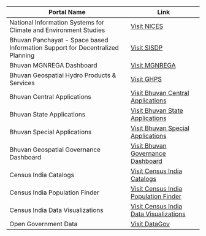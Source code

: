| Portal Name | Link |
| --- | --- |
| National Information Systems for Climate and Environment Studies | [Visit NICES](https://nices.nrsc.gov.in/products/atmosphere.php) |
| Bhuvan Panchayat - Space based Information Support for Decentralized Planning | [Visit SISDP](https://bhuvanpanchayat.nrsc.gov.in/) |
| Bhuvan MGNREGA Dashboard | [Visit MGNREGA](https://bhuvan-app2.nrsc.gov.in/mgnrega/nrega_dashboard_phase2/#) |
| Bhuvan Geospatial Hydro Products & Services | [Visit GHPS](https://bhuvan.nrsc.gov.in/nhp/) |
| Bhuvan Central Applications | [Visit Bhuvan Central Applications](https://bhuvan.nrsc.gov.in/home/stateapp/index.php?type=central_apps) |
| Bhuvan State Applications | [Visit Bhuvan State Applications](https://bhuvan.nrsc.gov.in/home/stateapp/index.php?type=state_apps) |
| Bhuvan Special Applications | [Visit Bhuvan Special Applications](https://bhuvan.nrsc.gov.in/home/stateapp/index.php?type=special_apps) |
| Bhuvan Geospatial Governance Dashboard | [Visit Bhuvan Governance Dashboard](https://bhuvan-app1.nrsc.gov.in/sitemap/) 
| Census India Catalogs | [Visit Census India Catalogs](https://censusindia.gov.in/nada/index.php/catalog/free_search) |
| Census India Population Finder | [Visit Census India Population Finder](https://censusindia.gov.in/census.website/data/population-finder) |
| Census India Data Visualizations | [Visit Census India Data Visualizations](https://censusindia.gov.in/census.website/data/data-visualizations/) |
| Open Government Data | [Visit DataGov](https://data.gov.in/catalogs)|
